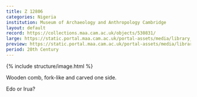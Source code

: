 ```yaml
---
title: Z 12806
categories: Nigeria
institution: Museum of Archaeology and Anthropology Cambridge
layout: default
record: https://collections.maa.cam.ac.uk/objects/530831/
large: https://static.portal.maa.cam.ac.uk/portal-assets/media/library_images/web/670847_Z_12806_001.jpg
preview: https://static.portal.maa.cam.ac.uk/portal-assets/media/library_images/thumbnail/670847_Z_12806_001.jpg
period: 20th Century
---
```

{% include structure/image.html %}

Wooden comb, fork-like and carved one side.

Edo or Irua?
